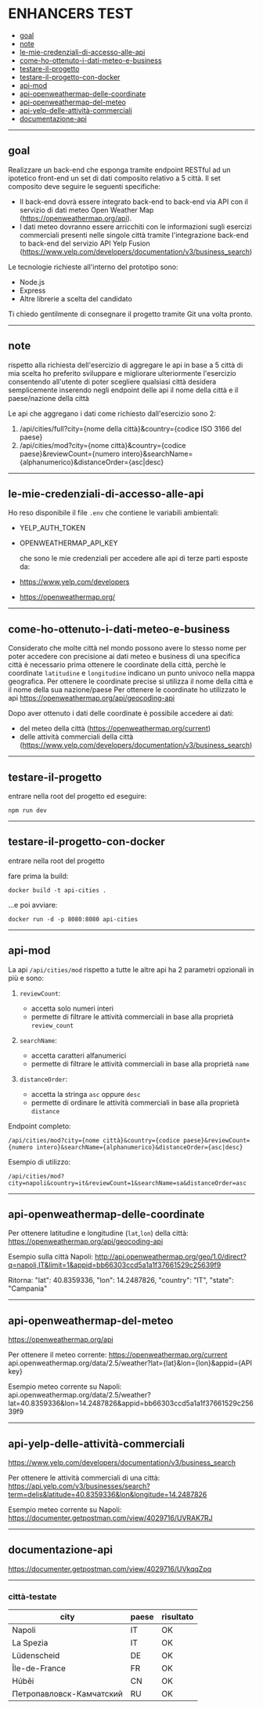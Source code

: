 # ENHANCERS TEST
- [goal](#goal)
- [note](#note)
- [le-mie-credenziali-di-accesso-alle-api](#le-mie-credenziali-di-accesso-alle-api)
- [come-ho-ottenuto-i-dati-meteo-e-business](#come-ho-ottenuto-i-dati-meteo-e-business)
- [testare-il-progetto](#testare-il-progetto)
- [testare-il-progetto-con-docker](#testare-il-progetto-con-docker)
- [api-mod](#api-mod)
- [api-openweathermap-delle-coordinate](#api-openweathermap-delle-coordinate)
- [api-openweathermap-del-meteo](#api-openweathermap-del-meteo)
- [api-yelp-delle-attività-commerciali](#api-yelp-delle-attività-commerciali)
- [documentazione-api](#documentazione-api)

---
## goal
Realizzare un back-end che esponga tramite endpoint RESTful ad un ipotetico front-end un
set di dati composito relativo a 5 città.
Il set composito deve seguire le seguenti specifiche:

- Il back-end dovrà essere integrato back-end to back-end via API con il servizio di dati
  meteo Open Weather Map (https://openweathermap.org/api).
- I dati meteo dovranno essere arricchiti con le informazioni sugli esercizi commerciali
  presenti nelle singole città tramite l'integrazione back-end to back-end del
  servizio API Yelp Fusion (https://www.yelp.com/developers/documentation/v3/business_search)

Le tecnologie richieste all'interno del prototipo sono:
- Node.js
- Express
- Altre librerie a scelta del candidato

Ti chiedo gentilmente di consegnare il progetto tramite Git una volta pronto.


---
## note
rispetto alla richiesta dell'esercizio di aggregare le api in base
a 5 città di mia scelta
ho preferito sviluppare e migliorare ulteriormente l'esercizio
consentendo all'utente di poter scegliere qualsiasi città desidera
semplicemente inserendo negli endpoint delle api il
nome della città e il paese/nazione della città

Le api che aggregano i dati come richiesto dall'esercizio sono 2:

1. /api/cities/full?city={nome della città}&country={codice ISO 3166 del paese}
2. /api/cities/mod?city={nome città}&country={codice paese}&reviewCount={numero intero}&searchName={alphanumerico}&distanceOrder={asc|desc}

---
## le-mie-credenziali-di-accesso-alle-api
Ho reso disponibile il file `.env` che contiene
le variabili ambientali:

- YELP_AUTH_TOKEN
- OPENWEATHERMAP_API_KEY

  che sono le mie credenziali per accedere alle
  api di terze parti esposte da:

- https://www.yelp.com/developers
- https://openweathermap.org/


---
## come-ho-ottenuto-i-dati-meteo-e-business
Considerato che molte città nel mondo possono avere lo stesso nome per
poter accedere con precisione ai dati meteo e business di una specifica città
è necessario prima ottenere le coordinate della città, perchè
le coordinate `latitudine` e `longitudine` indicano un punto univoco
nella mappa geografica.
Per ottenere le coordinate precise si utilizza il nome della città e
il nome della sua nazione/paese
Per ottenere le coordinate ho utilizzato le api https://openweathermap.org/api/geocoding-api

Dopo aver ottenuto i dati delle coordinate è possibile accedere ai dati:

- del meteo della città (https://openweathermap.org/current)
- delle attività commerciali della città (https://www.yelp.com/developers/documentation/v3/business_search)


---
## testare-il-progetto
entrare nella root del progetto
ed eseguire:
```
npm run dev
```


---
## testare-il-progetto-con-docker
entrare nella root del progetto

fare prima la build:
```
docker build -t api-cities .
```

...e poi avviare:
```
docker run -d -p 8080:8080 api-cities
```


---
## api-mod
La api `/api/cities/mod`
rispetto a tutte le altre api ha 2 parametri opzionali in più e sono:

1. `reviewCount`:
   - accetta solo numeri interi
   - permette di filtrare le attività commerciali in base alla proprietà `review_count`

2. `searchName`:
   - accetta caratteri alfanumerici
   - permette di filtrare le attività commerciali in base alla proprietà `name`

3. `distanceOrder`:
   - accetta la stringa `asc` oppure `desc`
   - permette di ordinare le attività commerciali in base alla proprietà `distance`


Endpoint completo:
```
/api/cities/mod?city={nome città}&country={codice paese}&reviewCount={numero intero}&searchName={alphanumerico}&distanceOrder={asc|desc}
```


Esempio di utilizzo:
```
/api/cities/mod?city=napoli&country=it&reviewCount=1&searchName=sa&distanceOrder=asc
```


---
## api-openweathermap-delle-coordinate
Per ottenere latitudine e longitudine (`lat`,`lon`) della città:
https://openweathermap.org/api/geocoding-api

Esempio sulla città Napoli:
http://api.openweathermap.org/geo/1.0/direct?q=napoli,IT&limit=1&appid=bb66303ccd5a1a1f37661529c25639f9

Ritorna:
"lat": 40.8359336,
"lon": 14.2487826,
"country": "IT",
"state": "Campania"


---
## api-openweathermap-del-meteo
https://openweathermap.org/api

Per ottenere il meteo corrente:
https://openweathermap.org/current
api.openweathermap.org/data/2.5/weather?lat={lat}&lon={lon}&appid={API key}

Esempio meteo corrente su Napoli:
api.openweathermap.org/data/2.5/weather?lat=40.8359336&lon=14.2487826&appid=bb66303ccd5a1a1f37661529c25639f9


---
## api-yelp-delle-attività-commerciali
https://www.yelp.com/developers/documentation/v3/business_search

Per ottenere le attività commerciali di una città:
https://api.yelp.com/v3/businesses/search?term=delis&latitude=40.8359336&lon&longitude=14.2487826

Esempio meteo corrente su Napoli:
https://documenter.getpostman.com/view/4029716/UVRAK7RJ


---
## documentazione-api
https://documenter.getpostman.com/view/4029716/UVkqqZpq


---

### città-testate
city                     | paese | risultato
-------------------------|-------|----------
Napoli                   | IT    | OK
La Spezia                | IT    | OK
Lüdenscheid              | DE    | OK
Île-de-France            | FR    | OK
Húběi                    | CN    | OK
Петропавловск-Камчатский | RU    | OK

